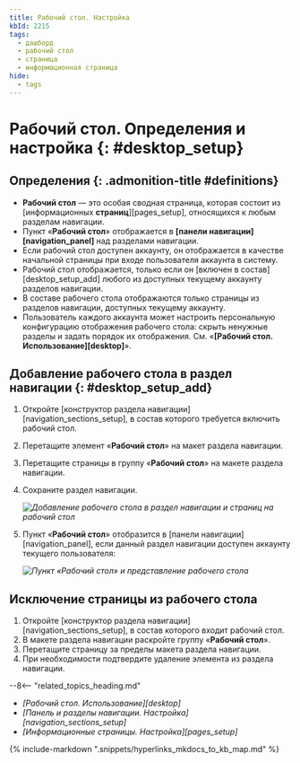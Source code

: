 ```yaml
---
title: Рабочий стол. Настройка
kbId: 2215
tags:
  - дашборд
  - рабочий стол
  - страница
  - информационная страница
hide:
  - tags
---
```


# Рабочий стол. Определения и настройка {: #desktop_setup}

<div class="admonition question" markdown="block">

## Определения {: .admonition-title #definitions}

- **Рабочий стол** — это особая сводная страница, которая состоит из [информационных **страниц**][pages_setup], относящихся к любым разделам навигации.
- Пункт «**Рабочий стол**» отображается в **[панели навигации][navigation_panel]** над разделами навигации.
- Если рабочий стол доступен аккаунту, он отображается  в качестве начальной страницы при входе пользователя аккаунта в систему.
- Рабочий стол отображается, только если он [включен в состав][desktop_setup_add] любого из доступных текущему аккаунту разделов навигации.
- В составе рабочего стола отображаются только страницы из разделов навигации, доступных текущему аккаунту.
- Пользователь каждого аккаунта может настроить персональную конфигурацию отображения рабочего стола: скрыть ненужные разделы и задать порядок их отображения. См. «**[Рабочий стол. Использование][desktop]**».

</div>

## Добавление рабочего стола в раздел навигации {: #desktop_setup_add}

1. Откройте [конструктор раздела навигации][navigation_sections_setup], в состав которого требуется включить рабочий стол.
2. Перетащите элемент «**Рабочий стол**» на макет раздела навигации.
3. Перетащите страницы в группу «**Рабочий стол**» на макете раздела навигации.
4. Сохраните раздел навигации.

    _![Добавление рабочего стола в раздел навигации и страниц на рабочий стол](desktop_add_page.png)_

5. Пункт «**Рабочий стол**» отобразится в [панели навигации][navigation_panel], если данный раздел навигации доступен аккаунту текущего пользователя:

    _![Пункт «Рабочий стол» и представление рабочего стола](desktop_item.png)_

## Исключение страницы из рабочего стола

1. Откройте [конструктор раздела навигации][navigation_sections_setup], в состав которого входит рабочий стол.
2. В макете раздела навигации раскройте группу «**Рабочий стол**».
3. Перетащите страницу за пределы макета раздела навигации.
4. При необходимости подтвердите удаление элемента из раздела навигации.

<div class="relatedTopics" markdown="block">

--8<-- "related_topics_heading.md"

- _[Рабочий стол. Использование][desktop]_
- _[Панель и разделы навигации. Настройка][navigation_sections_setup]_
- _[Информационные страницы. Настройка][pages_setup]_

</div>

{%
include-markdown ".snippets/hyperlinks_mkdocs_to_kb_map.md"
%}
